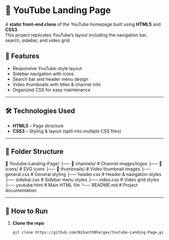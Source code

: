 # 🎥 YouTube Landing Page  

A **static front-end clone** of the YouTube homepage built using **HTML5** and **CSS3**.  
This project replicates YouTube’s layout including the navigation bar, search, sidebar, and video grid.  

## 🚀 Features  
- Responsive YouTube-style layout  
- Sidebar navigation with icons  
- Search bar and header menu design  
- Video thumbnails with titles & channel info  
- Organized CSS for easy maintenance  

---

## 🛠 Technologies Used  
- **HTML5** – Page structure  
- **CSS3** – Styling & layout (split into multiple CSS files)  

---

## 📂 Folder Structure  
📁 Youtube-Landing-Page/
├── 📁 channels/ # Channel images/logos
├── 📁 icons/ # SVG icons
├── 📁 thumbnails/ # Video thumbnail images
├── general.css # General styling
├── header.css # Header & navigation styles
├── sidebar.css # Sidebar menu styles
├── video.css # Video grid styles
├── youtube.html # Main HTML file
└── README.md # Project documentation


---

## 📌 How to Run  
1. **Clone the repo**  
   ```bash
   git clone https://github.com/NihanthBhargav/Youtube-Landing-Page.git
